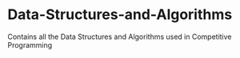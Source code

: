 # Data-Structures-and-Algorithms
Contains all the Data Structures and Algorithms used in Competitive Programming
